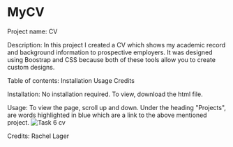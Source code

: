 # MyCV
Project name: CV 

Description: In this project I created a CV which shows my academic record and background information to prospective employers. It was designed using Boostrap and CSS because both of these tools allow you to create custom designs.  

Table of contents:
Installation 
Usage 
Credits 

Installation:
No installation required. To view, download the html file.

Usage:
To view the page, scroll up and down. Under the heading "Projects", are words highlighted in blue which are a link to the above mentioned project. 
![Task 6 cv](https://github.com/Rachel807/MyCV/assets/162300924/bd40941e-efa3-400b-a4ba-464428ee9afd)

Credits: Rachel Lager
